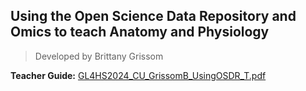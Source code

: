 ## Using the Open Science Data Repository and Omics to teach Anatomy and Physiology
> Developed by Brittany Grissom

**Teacher Guide:** [GL4HS2024_CU_GrissomB_UsingOSDR_T.pdf](GL4HS2024_CU_GrissomB_UsingOSDR_T.pdf)
